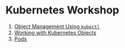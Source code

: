 # Kubernetes Workshop

1. [Object Management Using `kubectl`](01-kubectl/)
2. [Working with Kubernetes Objects](02-objects/)
3. [Pods](03-pods/)
